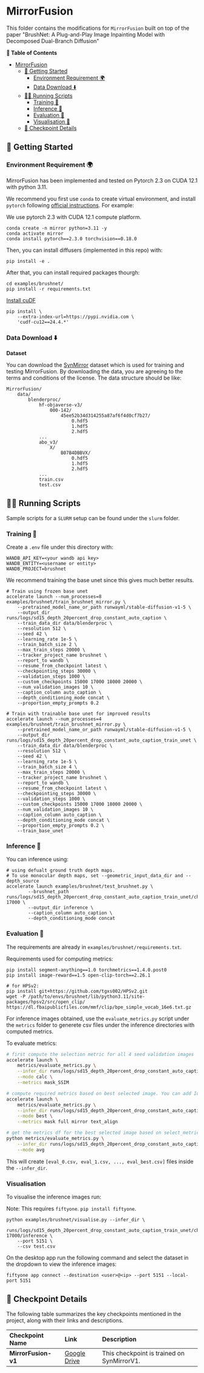 # MirrorFusion

This folder contains the modifications for `MirrorFusion` built on top of the paper "BrushNet: A Plug-and-Play Image Inpainting Model with Decomposed Dual-Branch Diffusion"


**📖 Table of Contents**


- [MirrorFusion](#mirrorfusion)
  - [🚀 Getting Started](#-getting-started)
    - [Environment Requirement 🌍](#environment-requirement-)
    - [Data Download ⬇️](#data-download-️)
  - [🏃🏼 Running Scripts](#-running-scripts)
    - [Training 🤯](#training-)
    - [Inference 📜](#inference-)
    - [Evaluation 📏](#evaluation-)
    - [Visualisation 📏](#visualisation-)
  - [💾 Checkpoint Details](#-checkpoint-details)


## 🚀 Getting Started

### Environment Requirement 🌍

MirrorFusion has been implemented and tested on Pytorch 2.3 on CUDA 12.1 with python 3.11.

We recommend you first use `conda` to create virtual environment, and install `pytorch` following [official instructions](https://pytorch.org/). For example:


We use pytorch 2.3 with CUDA 12.1 compute platform.
```
conda create -n mirror python=3.11 -y
conda activate mirror
conda install pytorch==2.3.0 torchvision==0.18.0
```

Then, you can install diffusers (implemented in this repo) with:

```
pip install -e .
```

After that, you can install required packages thourgh:

```
cd examples/brushnet/
pip install -r requirements.txt
```

[Install cuDF](https://docs.rapids.ai/install)

```
pip install \
    --extra-index-url=https://pypi.nvidia.com \
    'cudf-cu12==24.4.*'
```

### Data Download ⬇️


**Dataset**

You can download the [SynMirror](https://huggingface.co/datasets/cs-mshah/SynMirror) dataset which is used for training and testing MirrorFusion. By downloading the data, you are agreeing to the terms and conditions of the license. The data structure should be like:

```
MirrorFusion/
    data/
        blenderproc/
            hf-objaverse-v3/
                000-142/
                    45ee52b34d314255a87af6f4d0cf7b27/
                        0.hdf5
                        1.hdf5
                        2.hdf5
            ...
            abo_v3/
                X/
                    B07B4DBBVX/
                        0.hdf5
                        1.hdf5
                        2.hdf5
            ...
            train.csv
            test.csv
```


## 🏃🏼 Running Scripts

Sample scripts for a `SLURM` setup can be found under the `slurm` folder.

### Training 🤯

Create a `.env` file under this directory with:
```
WANDB_API_KEY=<your wandb api key>
WANDB_ENTITY=<username or entity>
WANDB_PROJECT=brushnet
```

We recommend training the base unet since this gives much better results.

```
# Train using frozen base unet
accelerate launch --num_processes=8 examples/brushnet/train_brushnet_mirror.py \
    --pretrained_model_name_or_path runwayml/stable-diffusion-v1-5 \
    --output_dir runs/logs/sd15_depth_20percent_drop_constant_auto_caption \
    --train_data_dir data/blenderproc \
    --resolution 512 \
    --seed 42 \
    --learning_rate 1e-5 \
    --train_batch_size 2 \
    --max_train_steps 20000 \
    --tracker_project_name brushnet \
    --report_to wandb \
    --resume_from_checkpoint latest \
    --checkpointing_steps 30000 \
    --validation_steps 1000 \
    --custom_checkpoints 15000 17000 18000 20000 \
    --num_validation_images 10 \
    --caption_column auto_caption \
    --depth_conditioning_mode concat \
    --proportion_empty_prompts 0.2

# Train with trainable base unet for improved results
accelerate launch --num_processes=4 examples/brushnet/train_brushnet_mirror.py \
    --pretrained_model_name_or_path runwayml/stable-diffusion-v1-5 \
    --output_dir runs/logs/sd15_depth_20percent_drop_constant_auto_caption_train_unet \
    --train_data_dir data/blenderproc \
    --resolution 512 \
    --seed 42 \
    --learning_rate 1e-5 \
    --train_batch_size 4 \
    --max_train_steps 20000 \
    --tracker_project_name brushnet \
    --report_to wandb \
    --resume_from_checkpoint latest \
    --checkpointing_steps 30000 \
    --validation_steps 1000 \
    --custom_checkpoints 15000 17000 18000 20000 \
    --num_validation_images 10 \
    --caption_column auto_caption \
    --depth_conditioning_mode concat \
    --proportion_empty_prompts 0.2 \
    --train_base_unet
```


### Inference 📜

You can inference using:

```
# using defualt ground truth depth maps.
# To use monocular depth maps, set --geometric_input_data_dir and --depth_source
accelerate launch examples/brushnet/test_brushnet.py \
        --brushnet_path runs/logs/sd15_depth_20percent_drop_constant_auto_caption_train_unet/checkpoint-17000 \
        --output_dir inference \
        --caption_column auto_caption \
        --depth_conditioning_mode concat
```


### Evaluation 📏

The requirements are already in `examples/brushnet/requirements.txt`.

Requirements used for computing metrics:

```shell
pip install segment-anything==1.0 torchmetrics==1.4.0.post0
pip install image-reward==1.5 open-clip-torch==2.26.1

# for HPSv2:
pip install git+https://github.com/tgxs002/HPSv2.git
wget -P /path/to/envs/brushnet/lib/python3.11/site-packages/hpsv2/src/open_clip/ https://dl.fbaipublicfiles.com/mmf/clip/bpe_simple_vocab_16e6.txt.gz
```

For inference images obtained, use the `evaluate_metrics.py` script under the `metrics` folder to generete csv files under the inference directories with computed metrics.

To evaluate metrics:

```bash
# first compute the selection metric for all 4 seed validation images
accelerate launch \
    metrics/evaluate_metrics.py \
    --infer_dir runs/logs/sd15_depth_20percent_drop_constant_auto_caption_train_unet/checkpoint-17000/inference \
    --mode calc \
    --metrics mask_SSIM

# compute required metrics based on best selected image. You can add IoU and obj also.
accelerate launch \
    metrics/evaluate_metrics.py \
    --infer_dir runs/logs/sd15_depth_20percent_drop_constant_auto_caption_train_unet/checkpoint-17000/inference \
    --mode best \
    --metrics mask full mirror text_align

# get the metrics df for the best selected image based on select_metric and the avg metrics output for a ckpt
python metrics/evaluate_metrics.py \
    --infer_dir runs/logs/sd15_depth_20percent_drop_constant_auto_caption_train_unet/checkpoint-17000/inference \
    --mode avg
```

This will create `[eval_0.csv, eval_1.csv, ..., eval_best.csv]` files inside the `--infer_dir`.

### Visualisation

To visualise the inference images run:  

Note: This requires `fiftyone`. `pip install fiftyone`.  

```
python examples/brushnet/visualise.py --infer_dir \
    runs/logs/sd15_depth_20percent_drop_constant_auto_caption_train_unet/checkpoint-17000/inference \
    --port 5151 \
    --csv test.csv
```

On the desktop app run the following command and select the dataset in the dropdown to view the inference images:

```
fiftyone app connect --destination <user>@<ip> --port 5151 --local-port 5151
```


## 💾 Checkpoint Details

The following table summarizes the key checkpoints mentioned in the project, along with their links and descriptions.

| Checkpoint Name                                  | Link                                                                  | Description                                                                                                                                                                                                                                                                                                                         |
| :----------------------------------------------- | :----------------------------------------------------------------------------------- | :---------------------------------------------------------------------------------------------------------------------------------------------------------------------------------------------------------------------------------------------------------------------------------------------------------------------------------- |
| **MirrorFusion-v1** | [Google Drive](https://drive.google.com/drive/folders/186XN1LgklCJCC6q8-odEkQg1jllE_h2k?usp=drive_link) | This checkpoint is trained on SynMirrorV1.                                                                                                          |                                 |